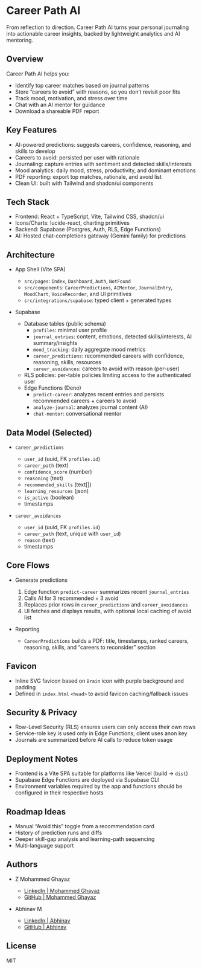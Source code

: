 Career Path AI
================

From reflection to direction. Career Path AI turns your personal journaling into actionable career insights, backed by lightweight analytics and AI mentoring.

Overview
--------

Career Path AI helps you:
- Identify top career matches based on journal patterns
- Store “careers to avoid” with reasons, so you don’t revisit poor fits
- Track mood, motivation, and stress over time
- Chat with an AI mentor for guidance
- Download a shareable PDF report

Key Features
------------

- AI-powered predictions: suggests careers, confidence, reasoning, and skills to develop
- Careers to avoid: persisted per user with rationale
- Journaling: capture entries with sentiment and detected skills/interests
- Mood analytics: daily mood, stress, productivity, and dominant emotions
- PDF reporting: export top matches, rationale, and avoid list
- Clean UI: built with Tailwind and shadcn/ui components

Tech Stack
---------

- Frontend: React + TypeScript, Vite, Tailwind CSS, shadcn/ui
- Icons/Charts: lucide-react, charting primitives
- Backend: Supabase (Postgres, Auth, RLS, Edge Functions)
- AI: Hosted chat-completions gateway (Gemini family) for predictions

Architecture
------------

- App Shell (Vite SPA)
  - `src/pages`: `Index`, `Dashboard`, `Auth`, `NotFound`
  - `src/components`: `CareerPredictions`, `AIMentor`, `JournalEntry`, `MoodChart`, `VoiceRecorder`, and UI primitives
  - `src/integrations/supabase`: typed client + generated types

- Supabase
  - Database tables (public schema)
    - `profiles`: minimal user profile
    - `journal_entries`: content, emotions, detected skills/interests, AI summary/insights
    - `mood_tracking`: daily aggregate mood metrics
    - `career_predictions`: recommended careers with confidence, reasoning, skills, resources
    - `career_avoidances`: careers to avoid with reason (per-user)
  - RLS policies: per-table policies limiting access to the authenticated user
  - Edge Functions (Deno)
    - `predict-career`: analyzes recent entries and persists recommended careers + careers to avoid
    - `analyze-journal`: analyzes journal content (AI)
    - `chat-mentor`: conversational mentor

Data Model (Selected)
---------------------

- `career_predictions`
  - `user_id` (uuid, FK `profiles.id`)
  - `career_path` (text)
  - `confidence_score` (number)
  - `reasoning` (text)
  - `recommended_skills` (text[])
  - `learning_resources` (json)
  - `is_active` (boolean)
  - timestamps

- `career_avoidances`
  - `user_id` (uuid, FK `profiles.id`)
  - `career_path` (text, unique with `user_id`)
  - `reason` (text)
  - timestamps

Core Flows
----------

- Generate predictions
  1) Edge function `predict-career` summarizes recent `journal_entries`
  2) Calls AI for 3 recommended + 3 avoid
  3) Replaces prior rows in `career_predictions` and `career_avoidances`
  4) UI fetches and displays results, with optional local caching of avoid list

- Reporting
  - `CareerPredictions` builds a PDF: title, timestamps, ranked careers, reasoning, skills, and “careers to reconsider” section

Favicon
-------

- Inline SVG favicon based on `Brain` icon with purple background and padding
- Defined in `index.html` `<head>` to avoid favicon caching/fallback issues

Security & Privacy
------------------

- Row-Level Security (RLS) ensures users can only access their own rows
- Service-role key is used only in Edge Functions; client uses anon key
- Journals are summarized before AI calls to reduce token usage

Deployment Notes
----------------

- Frontend is a Vite SPA suitable for platforms like Vercel (build → `dist`)
- Supabase Edge Functions are deployed via Supabase CLI
- Environment variables required by the app and functions should be configured in their respective hosts

Roadmap Ideas
-------------

- Manual “Avoid this” toggle from a recommendation card
- History of prediction runs and diffs
- Deeper skill-gap analysis and learning-path sequencing
- Multi-language support

Authors
-------

- Z Mohammed Ghayaz
  - [LinkedIn | Mohammed Ghayaz](https://www.linkedin.com/in/mohammed-ghayaz/)
  - [GitHub | Mohammed Ghayaz](https://github.com/Mohammed-Ghayaz/)

- Abhinav M
  - [LinkedIn | Abhinav](https://www.linkedin.com/in/abhinav070/)
  - [GitHub | Abhinav](https://github.com/abhinav0700/)

License
-------

MIT


